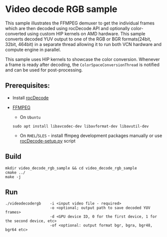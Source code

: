 # Video decode RGB sample

This sample illustrates the FFMPEG demuxer to get the individual frames which are then decoded using rocDecode API and optionally color-converted using custom HIP kernels on AMD hardware. This sample converts decoded YUV output to one of the RGB or BGR formats(24bit, 32bit, 464bit) in a separate thread allowing it to run both VCN hardware and compute engine in parallel.

This sample uses HIP kernels to showcase the color conversion.  Whenever a frame is ready after decoding, the `ColorSpaceConversionThread` is notified and can be used for post-processing.

## Prerequisites:

* Install [rocDecode](../../README.md#build-and-install-instructions)

* [FFMPEG](https://ffmpeg.org/about.html)

    * On `Ubuntu`

  ```shell
  sudo apt install libavcodec-dev libavformat-dev libavutil-dev
  ```
  
    * On `RHEL`/`SLES` - install ffmpeg development packages manually or use [rocDecode-setup.py](../../rocDecode-setup.py) script

## Build

```shell
mkdir video_decode_rgb_sample && cd video_decode_rgb_sample
cmake ../
make -j
```

## Run

```shell
./videodecodergb    -i <input video file - required> 
                    -o <optional; output path to save decoded YUV frames>
                    -d <GPU device ID, 0 for the first device, 1 for the second device, etc> 
                    -of <optional: output format bgr, bgra, bgr48, bgr64 etc>
```